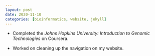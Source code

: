 ```yaml
---
layout: post
date: 2020-11-10
categories: [bioinformatics, website, jekyll]
---
```


- Completed the *Johns Hopkins University: Introduction to Genomic
  Technologies* on Coursera.

- Worked on cleaning up the navigation on my website.